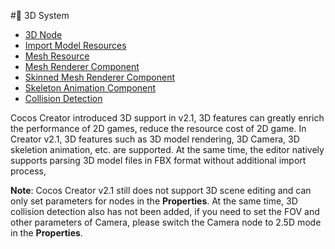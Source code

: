 # 3D System

- [3D Node](3d-node.md)
- [Import Model Resources](import-model.md)
- [Mesh Resource](mesh.md)
- [Mesh Renderer Component](mesh-renderer.md)
- [Skinned Mesh Renderer Component](skinned-mesh-renderer.md)
- [Skeleton Animation Component](skeleton-animation.md)
- [Collision Detection](intersect.md)

Cocos Creator introduced 3D support in v2.1, 3D features can greatly enrich the performance of 2D games, reduce the resource cost of 2D game. In Creator v2.1, 3D features such as 3D model rendering, 3D Camera, 3D skeletion animation, etc. are supported. At the same time, the editor natively supports parsing 3D model files in FBX format without additional import process,

**Note**: Cocos Creator v2.1 still does not support 3D scene editing and can only set parameters for nodes in the **Properties**. At the same time, 3D collision detection also has not been added, if you need to set the FOV and other parameters of Camera, please switch the Camera node to 2.5D mode in the **Properties**.
